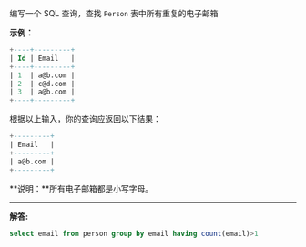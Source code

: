 编写一个 SQL 查询，查找 `Person` 表中所有重复的电子邮箱

**示例：**

```sql
+----+---------+
| Id | Email   |
+----+---------+
| 1  | a@b.com |
| 2  | c@d.com |
| 3  | a@b.com |
+----+---------+
```

根据以上输入，你的查询应返回以下结果：

```sql
+---------+
| Email   |
+---------+
| a@b.com |
+---------+
```

**说明：**所有电子邮箱都是小写字母。

***

**解答:**

```sql
select email from person group by email having count(email)>1
```

